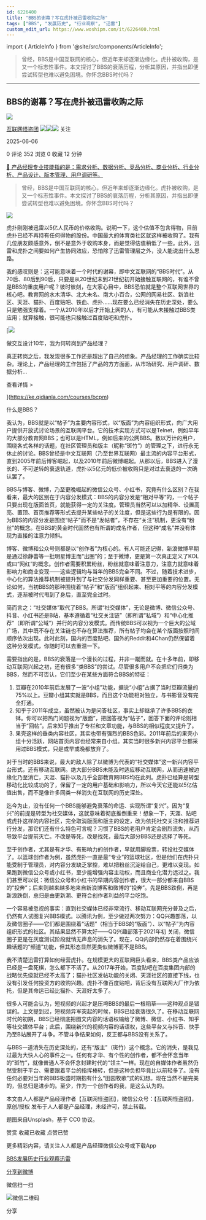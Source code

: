 ```yaml
---
id: 6226400
title: "BBS的谢幕？写在虎扑被迅雷收购之际"
tags: ["BBS", "发展历史", "行业观察", "迅雷"]
custom_edit_url: https://www.woshipm.com/it/6226400.html
---
```

import { ArticleInfo } from '@site/src/components/ArticleInfo';

<ArticleInfo
    author="互联网怪盗团"
    authorLink="https://www.woshipm.com/u/1326017"
    published="2025-06-06"
    views={352}
    comments={0}
    collects={0}
/>

> 曾经，BBS是中国互联网的核心，但近年来却逐渐边缘化。虎扑被收购，是又一个标志性事件。本文探讨了BBS的衰落历程，分析其原因，并指出即便尝试转型也难以避免困境。你怀念BBS时代吗？

---

## BBS的谢幕？写在虎扑被迅雷收购之际

[![](https://image.woshipm.com/wp-files/2021/09/5ny05ESGClmSe39q8DVx.jpg!/both/72x72)](https://www.woshipm.com/u/1326017)

[互联网怪盗团](https://www.woshipm.com/u/1326017) ![](https://static.woshipm.com/tag/1122_1@2x.png)![](https://static.woshipm.com/tag/2103_1@2x.png)![](https://static.woshipm.com/tag/2104_1@2x.png) 关注

2025-06-06

0 评论 352 浏览 0 收藏 12 分钟

[🔗 产品经理专业技能指的是：需求分析、数据分析、竞品分析、商业分析、行业分析、产品设计、版本管理、用户调研等。](https://ke.qidianla.com/courses/90pm)

> 曾经，BBS是中国互联网的核心，但近年来却逐渐边缘化。虎扑被收购，是又一个标志性事件。本文探讨了BBS的衰落历程，分析其原因，并指出即便尝试转型也难以避免困境。你怀念BBS时代吗？

![](https://image.woshipm.com/2024/07/03/d8c88ba2-38e8-11ef-a88c-00163e142b65.png)

虎扑刚刚被迅雷以5亿人民币的价格收购。说明一下，这个估值不包含得物，目前虎扑已经不再持有任何得物的股份。中国最大的体育类社区就这样被收购了。我有几位朋友颇感意外，倒不是意外于收购本身，而是觉得估值稍低了一些。此外，迅雷和虎扑之间要如何产生协同效应，恐怕除了迅雷管理层之外，没人能说出什么思路。

我的感叹则是：这可能意味着一个时代的谢幕，即中文互联网的“BBS时代”。从70后、80后到90后，只要是从20世纪末到21世纪初开始接触互联网的，有谁不曾是BBS的重度用户呢？彼时彼刻，在大家心目中，BBS恐怕就是整个互联网世界的核心吧。教育网的水木清华、北大未名、南大小百合，公网的网易社区、新浪社区、天涯、猫扑、百度贴吧、铁血、虎扑……现在要么已经消失在历史深处，要么只是勉强支撑着。一个从2010年以后才开始上网的人，有可能从未接触过BBS类应用；就算接触，很可能也只接触过百度贴吧和虎扑。

[![](https://image.woshipm.com/2023/08/02/769bf6f4-30e6-11ee-b3cb-00163e0b5ff3.png)

做交互设计10年，我为何转岗到产品经理？

真正转岗之后，我发现很多工作还是超出了自己的想象。产品经理的工作确实比较杂。理论上，产品经理的工作包括了产品的方方面面，从市场研究、用户调研、数据分析...

查看详情 >

](https://ke.qidianla.com/courses/bcpm)

什么是BBS？

我认为，BBS就是以“帖子”为主要内容形式，以“版面”为内容组织形式，向广大用户提供开放式讨论场景的互联网平台。它的技术实现方式可以是Telnet，例如早年的大部分教育网BBS；也可以是HTML，例如后来的公网BBS。数以万计的用户，围绕各式各样的话题，在社区管理员和版主（昵称“斑竹”）的管理之下，进行永无休止的讨论。BBS曾经是中文互联网（乃至世界互联网）最主流的内容平台形式，直到2005年前后博客崛起，以及2010年前后微博崛起。从那以后，BBS进入了漫长的、不可逆转的衰退轨道，虎扑以5亿元的低价被收购只是对过去衰退的一次确认罢了。

BBS与博客、微博，乃至更晚崛起的微信公众号、小红书，究竟有什么区别？在我看来，最大的区别在于内容分发模式：BBS的内容分发是“相对平等”的，一个帖子只要出现在版面首页，就能获得一定的关注度。管理员当然可以以加精华、设置高亮、置顶、首页推荐等形式去提升某些帖子的关注度，但是这些行为是有限的。因为BBS的内容分发是围绕“帖子”而不是“发帖者”，不存在“关注”机制，更没有“粉丝”的概念。在BBS的黄金时代固然也有所谓的成名作者，但这种“成名”并没有体现为直接的注意力倾斜。

博客、微博和公众号则都是以“创作者”为核心的。有人可能还记得，新浪微博早期是通过徐静蕾等一批明星博主而“出圈”的；至于微博，更是第一次真正定义了KOL或曰“网红”的概念。创作者需要积累粉丝，粉丝就意味着注意力，注意力就意味着影响力和商业变现——这些逻辑均与当年的BBS完全不同。不过，随着技术进步，中心化的算法推荐机制被提升到了与社交分发同样重要、甚至更加重要的位置。无论如何，当初BBS的那种围绕着“帖子”和“版面”组织起来、相对平等的内容分发模式，逐渐被时代甩到了身后，直至完全过时。

简而言之：“社交媒体”取代了BBS。所谓“社交媒体”，无论是微博、微信公众号、抖音、小红书还是B站，基本遵循着“社交关注链”（即所谓“私域”）和“中心化推荐”（即所谓“公域”）并行的内容分发模式。而传统BBS可以视为一个巨大的公域广场，其中既不存在关注链也不存在算法推荐，所有帖子均会在某个版面按照时间顺序依次出现。此时此刻，国内的百度贴吧、国外的Reddit和4Chan仍然保留着这种分发模式，你随时可以去重温一下。

需要指出的是，BBS的衰落是一个漫长的过程，并非一蹴而就。在十多年前，即移动互联网兴起之初，还有很多“类BBS”的尝试。尽管很多用户不会把它们归类为BBS，然而不可否认，它们至少在某些方面符合BBS的特征：

1.  豆瓣在2010年前后发展了一波“小组”功能，据说“小组”占据了当时豆瓣流量的75%以上。豆瓣小组其实就是BBS，而且这个功能相对独立，与书影音没有完全打通。
2.  知乎于2011年成立，虽然被认为是问答社区，事实上却继承了许多BBS的衣钵。你可以把热门问题视为“版面”，把回答视为“帖子”，回答下面的评论则相当于“回帖”。后来知乎推出了专栏和文章功能，与BBS的相似程度又提升了。
3.  果壳这样的垂类内容社区，其实也带有强烈的BBS色彩。2011年前后的果壳小组十分活跃，网站首页内容也经常来自小组。其实当时很多新兴内容平台都采用过BBS模式，只是或早或晚都放弃了。

对于当时的BBS来说，最大的敌人除了以微博为代表的“社交媒体”这一新兴内容平台形式，还有移动互联网。绝大部分BBS未能及时适应移动互联网，从而迅速被边缘化乃至消亡，天涯、猫扑以及几乎全部教育网BBS均在此列。虎扑已经算是转型移动化比较成功的了，保留了一定的用户基础和影响力，所以今天它还能以5亿估值出售，而不是像许多同类一样消失在互联网的历史深处。

迄今为止，没有任何一个BBS能够避免衰落的命运、实现所谓“复兴”。因为“复兴”的前提是转型为社交媒体，这就意味着彻底推倒重来！想象一下，天涯、贴吧或虎扑这样的内容社区，完全取消版面和版主的设定，改为依托社交关注和推荐进行分发，那它们还有什么特色可言呢？习惯了BBS的老用户肯定会剧烈流失，从而导致平台提前灭亡。不改是等死，改是找死，最后大部分BBS还是选择了等死。

至于创作者，尤其是有才华、有影响力的创作者，早就用脚投票，转投社交媒体了。以篮球创作者为例，虽然虎扑一直是最“专业”的篮球社区，但是他们在虎扑只能受制于管理员，对内容分发缺乏掌控，难以把粉丝沉淀给自己，更难以变现。如果跑到微信公众号或小红书，至少能增强内容主动权，而且商业化潜力远过之。我们甚至可以说：微信公众号和小红书的早期内容创作者，很大一部分都来自BBS的“投奔”；后来则越来越多地来自新浪博客和微博的“投奔”。先是BBS跌倒，再是新浪跌倒，总归是由更新潮、更符合创作者利益的平台吃饱。

一个容易被忽视的事实：直到社交媒体已经非常流行、移动互联网充分普及之后，仍然有人试图复兴BBS模式。以腾讯为例，至少做过两次努力：QQ兴趣部落，以及微信圈子——它们都是围绕着“话题”（相当于BBS的“版面”）、以“帖子”为内容组织形式的社区。其结果显然不算太好——QQ兴趣部落于2021年初 关闭，微信圈子更是在灰度测试阶段就悄无声息的消失了。现在，QQ内部仍然存在着围绕兴趣话题的“频道”功能，但其形态显然更类似微博而不是BBS。

我不清楚迅雷打算如何经营虎扑。在规模更大的互联网巨头看来，BBS类产品应该已经是一盘死棋，怎么都下不活了。从2017年开始，百度贴吧在百度集团内部的战略优先级就已经不太高了；猫扑社区发帖功能的关闭、天涯社区的直接下线，也没有引发任何投资方的收购兴趣。虎扑不像百度贴吧，背后没有互联网大厂作为依托，但是其命运已经比猫扑、天涯好太多了。

很多人可能会认为，短视频的兴起才是压垮BBS的最后一根稻草——这种观点是错误的。上文提到过，短视频异军突起的时候，BBS已经衰落很久了。在移动互联网时代的初期，BBS已经彻底把图文内容的话语权输给了微博、微信、小红书、知乎等社交媒体平台；此后，围绕新兴的视频内容的话语权，这些平台又与抖音、快手乃至B站展开了斗争。不管斗争结果如何，反正都与BBS没有关系了。

与BBS一道消失在历史深处的，还有“版主”（斑竹）这个概念。它的消失，是我见过最为大快人心的事件之一。任何有才华、有个性的创作者，都不会怀念当年的“斑竹”，就像普通人不会怀念封建时代的“领主”一样。现在的自媒体作者虽然仍然受制于平台、需要跟着平台的指挥棒转，但是这种负担毕竟比以前轻多了。没有任何必要对当年的BBS极盛时期抱有什么“田园牧歌”式的幻想。现在当然不是完美的，但总归是进步的。至少，作为一个创作者的我，是这么认为的。

本文由人人都是产品经理作者【互联网怪盗团】，微信公众号：【互联网怪盗团】，原创/授权 发布于人人都是产品经理，未经许可，禁止转载。

题图来自Unsplash，基于 CC0 协议。

赞赏 收藏已收藏 点赞已赞

更多精彩内容，请关注人人都是产品经理微信公众号或下载App

[BBS](https://www.woshipm.com/tag/bbs)[发展历史](https://www.woshipm.com/tag/%e5%8f%91%e5%b1%95%e5%8e%86%e5%8f%b2)[行业观察](https://www.woshipm.com/tag/%e8%a1%8c%e4%b8%9a%e8%a7%82%e5%af%9f)[迅雷](https://www.woshipm.com/tag/%e8%bf%85%e9%9b%b7)

[分享到微博](https://service.weibo.com/share/share.php?appkey=2775287854&title=BBS的谢幕？写在虎扑被迅雷收购之际&url=https://www.woshipm.com/it/6226400.html&pic=https://image.woshipm.com/2024/07/03/d8c88ba2-38e8-11ef-a88c-00163e142b65.png)

微信扫一扫

![微信二维码](https://api.pwmqr.com/qrcode/create/?url=https://www.woshipm.com/it/6226400.html)

分享